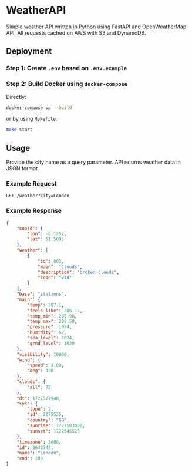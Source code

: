 # WeatherAPI

Simple weather API written in Python using FastAPI and OpenWeatherMap API. All requests cached on AWS with S3 and DynamoDB.

## Deployment

### Step 1: Create `.env` based on `.env.example`

### Step 2: Build Docker using `docker-compose`
Directly:

```bash
docker-compose up --build
```

or by using `Makefile`:

```bash
make start
```

## Usage

Provide the city name as a query parameter. API returns weather data in JSON format.

### Example Request

```
GET /weather?city=London
```

### Example Response

```json
{
    "coord": {
        "lon": -0.1257,
        "lat": 51.5085
    },
    "weather": [
        {
            "id": 803,
            "main": "Clouds",
            "description": "broken clouds",
            "icon": "04d"
        }
    ],
    "base": "stations",
    "main": {
        "temp": 287.1,
        "feels_like": 286.17,
        "temp_min": 285.98,
        "temp_max": 288.58,
        "pressure": 1024,
        "humidity": 62,
        "sea_level": 1024,
        "grnd_level": 1020
    },
    "visibility": 10000,
    "wind": {
        "speed": 3.09,
        "deg": 320
    },
    "clouds": {
        "all": 75
    },
    "dt": 1727527948,
    "sys": {
        "type": 2,
        "id": 2075535,
        "country": "GB",
        "sunrise": 1727503000,
        "sunset": 1727545520
    },
    "timezone": 3600,
    "id": 2643743,
    "name": "London",
    "cod": 200
}
```
